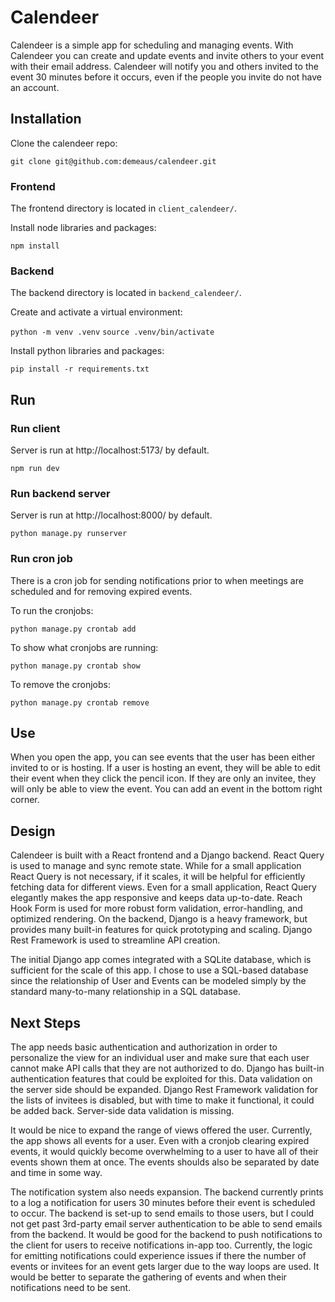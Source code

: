 # Calendeer
Calendeer is a simple app for scheduling and managing events. With Calendeer you can create and update events and invite others to your event with their email address. Calendeer will notify you and others invited to the event 30 minutes before it occurs, even if the people you invite do not have an account.

## Installation
Clone the calendeer repo:

`git clone git@github.com:demeaus/calendeer.git`

### Frontend
The frontend directory is located in `client_calendeer/`.

Install node libraries and packages:

`npm install`

### Backend
The backend directory is located in `backend_calendeer/`.

Create and activate a virtual environment:

`python -m venv .venv`
`source .venv/bin/activate`

Install python libraries and packages:

`pip install -r requirements.txt`


## Run

### Run client
Server is run at http://localhost:5173/ by default.

`npm run dev`

### Run backend server
Server is run at http://localhost:8000/ by default.

`python manage.py runserver`

### Run cron job
There is a cron job for sending notifications prior to when meetings are scheduled and for removing expired events.

To run the cronjobs:

`python manage.py crontab add`

To show what cronjobs are running:

`python manage.py crontab show`

To remove the cronjobs:

`python manage.py crontab remove`

## Use
When you open the app, you can see events that the user has been either invited to or is hosting. If a user is hosting an event, they will be able to edit their event when they click the pencil icon. If they are only an invitee, they will only be able to view the event. You can add an event in the bottom right corner. 


## Design
Calendeer is built with a React frontend and a Django backend. React Query is used to manage and sync remote state. While for a small application React Query is not necessary, if it scales, it will be helpful for efficiently fetching data for different views. Even for a small application, React Query elegantly makes the app responsive and keeps data up-to-date. Reach Hook Form is used for more robust form validation, error-handling, and optimized rendering. On the backend, Django is a heavy framework, but provides many built-in features for quick prototyping and scaling. Django Rest Framework is used to streamline API creation. 

The initial Django app comes integrated with a SQLite database, which is sufficient for the scale of this app. I chose to use a SQL-based database since the relationship of User and Events can be modeled simply by the standard many-to-many relationship in a SQL database. 

## Next Steps
The app needs basic authentication and authorization in order to personalize the view for an individual user and make sure that each user cannot make API calls that they are not authorized to do. Django has built-in authentication features that could be exploited for this. Data validation on the server side should be expanded. Django Rest Framework validation for the lists of invitees is disabled, but with time to make it functional, it could be added back. Server-side data validation is missing.

It would be nice to expand the range of views offered the user. Currently, the app shows all events for a user. Even with a cronjob clearing expired events, it would quickly become overwhelming to a user to have all of their events shown them at once. The events shoulds also be separated by date and time in some way.

The notification system also needs expansion. The backend currently prints to a log a notification for users 30 minutes before their event is scheduled to occur. The backend is set-up to send emails to those users, but I could not get past 3rd-party email server authentication to be able to send emails from the backend. It would be good for the backend to push notifications to the client for users to receive notifications in-app too. Currently, the logic for emitting notifications could experience issues if there the number of events or invitees for an event gets larger due to the way loops are used. It would be better to separate the gathering of events and when their notifications need to be sent.